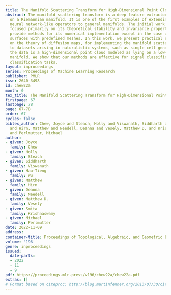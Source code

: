 ```yaml
---
title: The Manifold Scattering Transform for High-Dimensional Point Cloud Data
abstract: The manifold scattering transform is a deep feature extractor for data defined
  on a Riemannian manifold. It is one of the first examples of extending convolutional
  neural network-like operators to general manifolds. The initial work on this model
  focused primarily on its theoretical stability and invariance properties but did  not
  provide methods for its numerical implementation except in the case of two-dimensional
  surfaces with predefined meshes. In this work, we present practical schemes,  based
  on the theory of diffusion maps, for implementing the manifold scattering transform
  to datasets arising in naturalistic systems, such as single cell genetics, where
  the data is a high-dimensional point cloud modeled as lying on a low-dimensional
  manifold. We show that our methods are effective for signal classification and manifold
  classification tasks.
layout: inproceedings
series: Proceedings of Machine Learning Research
publisher: PMLR
issn: 2640-3498
id: chew22a
month: 0
tex_title: The Manifold Scattering Transform for High-Dimensional Point Cloud Data
firstpage: 67
lastpage: 78
page: 67-78
order: 67
cycles: false
bibtex_author: Chew, Joyce and Steach, Holly and Viswanath, Siddharth and Wu, Hau-Tieng
  and Hirn, Matthew and Needell, Deanna and Vesely, Matthew D. and Krishnaswamy, Smita
  and Perlmutter, Michael
author:
- given: Joyce
  family: Chew
- given: Holly
  family: Steach
- given: Siddharth
  family: Viswanath
- given: Hau-Tieng
  family: Wu
- given: Matthew
  family: Hirn
- given: Deanna
  family: Needell
- given: Matthew D.
  family: Vesely
- given: Smita
  family: Krishnaswamy
- given: Michael
  family: Perlmutter
date: 2022-11-09
address:
container-title: Proceedings of Topological, Algebraic, and Geometric Learning 2022
volume: '196'
genre: inproceedings
issued:
  date-parts:
  - 2022
  - 11
  - 9
pdf: https://proceedings.mlr.press/v196/chew22a/chew22a.pdf
extras: []
# Format based on citeproc: http://blog.martinfenner.org/2013/07/30/citeproc-yaml-for-bibliographies/
---
```

